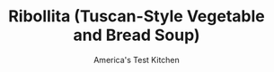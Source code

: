 ---
layout: ../../layouts/MarkdownPostLayout.astro
title: Ribollita (Tuscan-Style Vegetable and Bread Soup)
author: America's Test Kitchen
pubDate: 2023-03-15
description: "This simple Tuscan soup gets its heartiness from beans and chard, yes, but also from dry rustic Italian bread."
image_url: https://res.cloudinary.com/hksqkdlah/image/upload/ar_1:1,c_fill,dpr_2.0,f_auto,fl_lossy.progressive.strip_profile,g_faces:auto,q_auto:low,w_344/SFS_Ribollita-13_pk06e7
tags: ["Main Courses","Vegetables","Beans","Weeknight","Soups"]
calories: 1890
protein: 15
carbohydrates: 47
fats: 20
fiber: 12
ingredients: ["6 ounces rustic, Italian bread, crusts removed, torn into 1-inch pieces (about 4 cups)","⅓ cup, extra-virgin olive oil, plus extra for serving","10 ounces, Swiss chard, stems chopped, leaves sliced into ½-inch-wide strips","1 , onion, chopped","2 , carrots, peeled and chopped","1 teaspoon, table salt","3 , garlic cloves, minced","¼ teaspoon, red pepper flakes","1 (28-ounce) can, whole peeled tomatoes, crushed by hand","6 cups, vegetable broth","1 , (15-ounce) can cannellini beans, rinsed"]
serves: 4
time: "1 hour"
instructions: ["Adjust oven rack to middle position and heat oven to 425 degrees. Arrange bread in single layer on rimmed baking sheet and bake, stirring occasionally, until dry and lightly browned, about 10 minutes.","Meanwhile, heat oil in Dutch oven over medium-high heat until shimmering. Add chard stems, onion, carrots, and salt and cook until softened, about 7 minutes. Stir in garlic and pepper flakes and cook until fragrant, about 30 seconds. Stir in tomatoes and their juice and cook until slightly thickened, about 2 minutes. Stir in broth, beans, and chard leaves and bring to simmer. Reduce heat to medium-low; cover; and cook until vegetables are tender, about 10 minutes.","Stir bread into soup. Cover and cook until bread is softened, about 5 minutes. Off heat, whisk soup vigorously until bread is broken down, about 2 minutes. Season with salt and pepper flakes to taste. Drizzle individual portions with extra oil and serve."]
nutrition: ["1347 mg Potassium, K","232 mg Phosphorus, P","247 mg Calcium, Ca","7 mg Iron, Fe","154 mg Magnesium, Mg","1303 mg Sodium, Na","2 mg Zinc, Zn","20 g Total lipid (fat)","4 mg Niacin","13 g Fatty acids, total monounsaturated","2 g Fatty acids, total polyunsaturated","1 mg Thiamin","52 mg Vitamin C, total ascorbic acid","3 g Fatty acids, total saturated","12 g Fiber, total dietary","68 µg Folic acid","121 µg Folate, food","9 g Sugars, total","617 µg Vitamin K (phylloquinone)","738 g Water","60 g Carbohydrate, by difference","237 µg Folate, DFE","15 g Protein","6 mg Vitamin E (alpha-tocopherol)","523 µg Vitamin A, RAE","47 g Carbohydrates (net)","472 kcal Energy","1890 calories"]
notes: "We like to serve this soup with (even more) Italian bread. Garnish with grated Parmesan cheese, if desired."
---